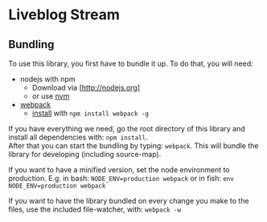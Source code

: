 # Liveblog Stream

## Bundling
To use this library, you first have to bundle it up.
To do that, you will need:
- nodejs with npm
    - Download via [http://nodejs.org]
    - or use [nvm](https://github.com/creationix/nvm)
- [webpack](https://webpack.github.io/docs/)
    - [install](https://webpack.github.io/docs/installation.html) with `npm install webpack -g`

If you have everything we need, go the root directory of this library and install all dependencies with: `npm install`.  
After that you can start the bundling by typing: `webpack`. This will bundle the library for developing (including source-map).

If you want to have a minified version, set the node environment to production. E.g. in bash: `NODE_ENV=production webpack` or in fish: `env NODE_ENV=production webpack`

If you want to have the library bundled on every change you make to the files, use the included file-watcher, with: `webpack -w`